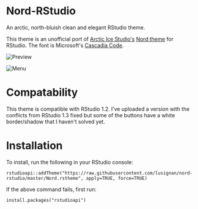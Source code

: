 # Nord-RStudio
An arctic, north-bluish clean and elegant RStudio theme.

This theme is an unofficial port of [Arctic Ice Studio's](https://github.com/arcticicestudio/nord) [Nord theme](https://www.nordtheme.com) for RStudio. The font is Microsoft's [Cascadia Code](https://github.com/microsoft/cascadia-code).

![Preview](https://github.com/lusignan/Nord-RStudio/blob/master/Preview%20Nord%20RStudio.png?raw=true)

![Menu](https://github.com/lusignan/Nord-RStudio/blob/master/Menu.png?raw=true)


# Compatability
This theme is compatible with RStudio 1.2. I've uploaded a version with the conflicts from RStudio 1.3 fixed but some of the buttons have a white border/shadow that I haven't solved yet.

# Installation
To install, run the following in your RStudio console:
```
rstudioapi::addTheme("https://raw.githubusercontent.com/lusignan/nord-rstudio/master/Nord.rstheme", apply=TRUE, force=TRUE)
```

If the above command fails, first run:
```
install.packages("rstudioapi")
```
